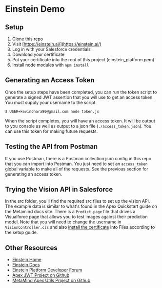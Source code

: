 # Einstein Demo

## Setup

1. Clone this repo
2. Visit [https://einstein.ai/](https://einstein.ai/)
3. Log in with your Salesforce credentials
4. Download your certificate
5. Put your certificate into the root of this project (einstein_platform.pem)
6. Install node modules with `npm install`

## Generating an Access Token

Once the setup steps have been completed, you can run the token script to 
generate a signed JWT assertion that you will use to get an access token.
You must supply your username to the script.

```bash
$ USER=kevinohara80@gmail.com node token.js
```

When the script completes, you will have an access token. It will be output
to you console as well as output to a json file (`./access_token.json`). You
can use this token for making future requests.

## Testing the API from Postman

If you use Postman, there is a Postman collection json config in this repo
that you can import into Postman. You just need to set an `access_token` global
variable to make all of the requests. See the previous section for generating
an access token.

## Trying the Vision API in Salesforce

In the src folder, you'll find the required src files to set up the vision API. 
The example data is similar to what's found in the Apex Quickstart guide on the
Metamind docs site. There is a `Predict.page` file that drives a Visualforce page that allows you to test images against their prediction model. Note that you will
need to change the username in `VisionController.cls` and also [install the certificate](https://metamind.readme.io/docs/upload-your-key) into Files 
according to the setup guide.

## Other Resources

* [Einstein Home](https://einstein.ai/)
* [Einstein Docs](https://metamind.readme.io/v2/docs)
* [Einstein Platform Developer Forum](https://developer.salesforce.com/forums?communityId=09aF00000004HMGIA2#!/feedtype=RECENT&dc=Predictive_Services&criteria=ALLQUESTIONS)
* [Apex JWT Project on Github](https://github.com/salesforceidentity/jwt)
* [MetaMind Apex Utils Project on Github](https://github.com/MetaMind/apex-utils)